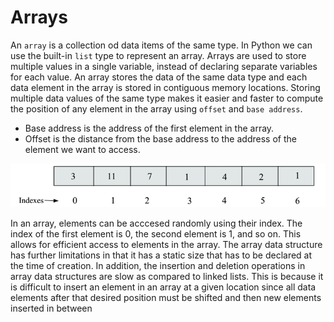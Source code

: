 # Arrays

An `array` is a collection od data items of the same type. In Python we can use the built-in `list` type to represent an array. Arrays are used to store multiple values in a single variable, instead of declaring separate variables for each value.
An array stores the data of the same data type and each data element in the array is stored in contiguous memory locations.
Storing multiple data values of the same type makes it easier and faster to compute the position of any element in the array using `offset` and `base address`.

- Base address is the address of the first element in the array.
- Offset is the distance from the base address to the address of the element we want to access.

![alt text](image.png)

In an array, elements can be acccesed randomly using their index. The index of the first element is 0, the second element is 1, and so on. This allows for efficient access to elements in the array. The array data structure has further limitations in that it has a static size that has to be declared at the time of creation. In addition, the insertion and deletion operations in array data structures are slow as compared to linked lists. This is because it is difficult to insert an element in an array at a given location since all data elements after that desired position must be shifted and then new elements inserted in between
